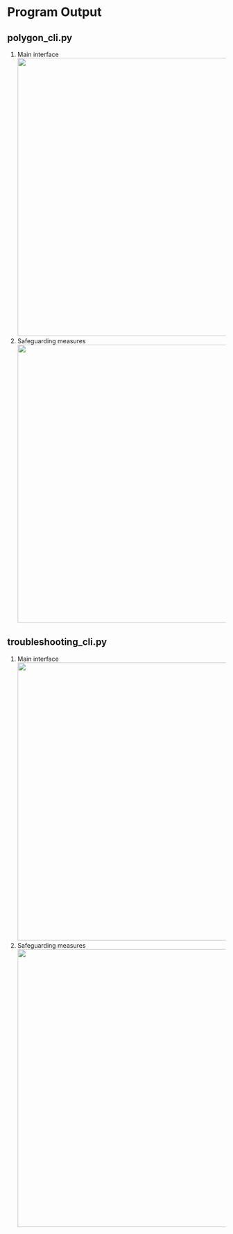 # Program Output

## polygon_cli.py

1. Main interface<br><img src="https://github.com/hendraanggrian/IIT-ITM513/raw/assets/assignments/hw1/screenshot1_1.png" width="640">
2. Safeguarding measures<br><img src="https://github.com/hendraanggrian/IIT-ITM513/raw/assets/assignments/hw1/screenshot1_2.png" width="640">

## troubleshooting_cli.py

1. Main interface<br><img src="https://github.com/hendraanggrian/IIT-ITM513/raw/assets/assignments/hw1/screenshot2_1.png" width="640">
2. Safeguarding measures<br><img src="https://github.com/hendraanggrian/IIT-ITM513/raw/assets/assignments/hw1/screenshot2_2.png" width="640">
